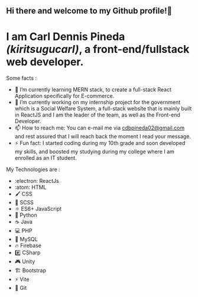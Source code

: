 ## Hi there and welcome to my Github profile!👋

# I am __Carl Dennis Pineda__ *(kiritsugucarl)*, a front-end/fullstack web developer. 

Some facts : 
- 🌱 I’m currently learning MERN stack, to create a full-stack React Application specifically for E-commerce.
- 🔭 I’m currently working on my internship project for the government which is a Social Welfare System, a full-stack website that is mainly built in ReactJS and I am the leader of the team, as well as the Front-end Developer.
-  📫 How to reach me: You can e-mail me via cdbpineda02@gmail.com and rest assured that I will reach back the moment I read your message.
-  ⚡ Fun fact: I started coding during my 10th grade and soon developed my skills, and boosted my studying during my college where I am enrolled as an IT student.

My Technologies are : 
- :electron: ReactJs
- :atom: HTML
- 🖌️ CSS
- 🎨 SCSS
- ⚛️ ES6+ JavaScript
- 🐍 Python
- ☕ Java
- 💻 PHP
- 📄 MySQL
- 🔥 Firebase
- #️⃣ CSharp
- 🎮 Unity
- 🏗️ Bootstrap
- ⚡ Vite
- 🧠 Git

<!--
**kiritsugucarl/kiritsugucarl** is a ✨ _special_ ✨ repository because its `README.md` (this file) appears on your GitHub profile.

Here are some ideas to get you started:

- 🔭 I’m currently working on ...
- 🌱 I’m currently learning ...
- 👯 I’m looking to collaborate on ...
- 🤔 I’m looking for help with ...
- 💬 Ask me about ...
- 📫 How to reach me: ...
- 😄 Pronouns: ...
- ⚡ Fun fact: ...
-->
